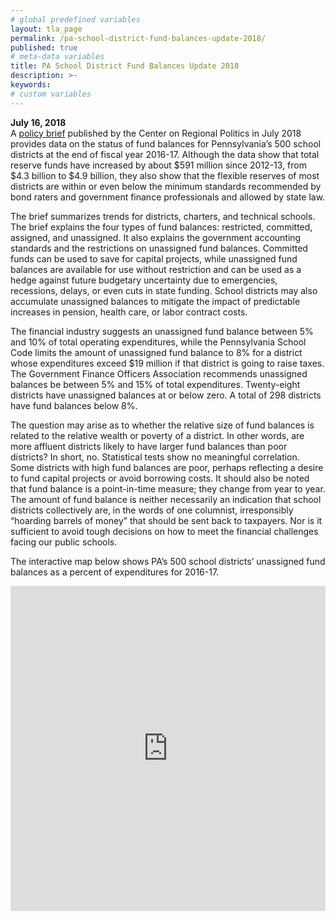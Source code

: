 ```yaml
---
# global predefined variables
layout: tla_page
permalink: /pa-school-district-fund-balances-update-2018/
published: true
# meta-data variables
title: PA School District Fund Balances Update 2018
description: >-
keywords:
# custom variables
---
```


**July 16, 2018**<br>
A [policy brief](https://sites.temple.edu/corparchives/files/2019/08/Fund-Balance-Update-2018-web.pdf) published by the Center on Regional Politics in July 2018 provides data on the status of fund balances for Pennsylvania’s 500 school districts at the end of fiscal year 2016-17. Although the data show that total reserve funds have increased by about $591 million since 2012-13, from $4.3 billion to $4.9 billion, they also show that the flexible reserves of most districts are within or even below the minimum standards recommended by bond raters and government finance professionals and allowed by state law.

The brief summarizes trends for districts, charters, and technical schools. The brief explains the four types of fund balances: restricted, committed, assigned, and unassigned. It also explains the government accounting standards and the restrictions on unassigned fund balances. Committed funds can be used to save for capital projects, while unassigned fund balances are available for use without restriction and can be used as a hedge against future budgetary uncertainty due to emergencies, recessions, delays, or even cuts in state funding. School districts may also accumulate unassigned balances to mitigate the impact of predictable increases in pension, health care, or labor contract costs.

<script id="infogram_0_044ac57a-4d51-424b-917c-60be74a76c16" title="School Districts with Expenditures under $19 Million Unassigned Fund Balances, 2016-17" src="https://e.infogram.com/js/dist/embed.js?kLX" type="text/javascript"></script>

<script id="infogram_0_b69d01ed-7306-4986-bf85-fa25f3b019a5" title="School Districts with Expenditures above $19 Million Unassigned Fund Balances, 2016-17" src="https://e.infogram.com/js/dist/embed.js?ewb" type="text/javascript"></script>

The financial industry suggests an unassigned fund balance between 5% and 10% of total operating expenditures, while the Pennsylvania School Code limits the amount of unassigned fund balance to 8% for a district whose expenditures exceed $19 million if that district is going to raise taxes. The Government Finance Officers Association recommends unassigned balances be between 5% and 15% of total expenditures. Twenty-eight districts have unassigned balances at or below zero.  A total of 298 districts have fund balances below 8%.

<script id="infogram_0_7859b888-323c-4fa2-a32d-cf272783a041" title="Distribution of Districts by Percent of State Subsidy in Unassigned Fund Balance, 2014-15, 2015-16, and 2016-17" src="https://e.infogram.com/js/dist/embed.js?MZK" type="text/javascript"></script>

<script id="infogram_0_5b00781b-89fc-4198-9d61-c015afc35cae" title="Distribution of Districts by Percent of Expenditures in Unassigned Fund Balance, 2014-15, 2015-16, and 2016-17" src="https://e.infogram.com/js/dist/embed.js?eUz" type="text/javascript"></script>

The question may arise as to whether the relative size of fund balances is related to the relative wealth or poverty of a district. In other words, are more affluent districts likely to have larger fund balances than poor districts? In short, no. Statistical tests show no meaningful correlation. Some districts with high fund balances are poor, perhaps reflecting a desire to fund capital projects or avoid borrowing costs. It should also be noted that fund balance is a point-in-time measure; they change from year to year. The amount of fund balance is neither necessarily an indication that school districts collectively are, in the words of one columnist, irresponsibly “hoarding barrels of money” that should be sent back to taxpayers. Nor is it sufficient to avoid tough decisions on how to meet the financial challenges facing our public schools.

The interactive map below shows PA’s 500 school districts’ unassigned fund balances as a percent of expenditures for 2016-17.

<div class="container video-container">
  <iframe src="https://mjather.carto.com/builder/2cd0dd91-8e35-4ae8-9abd-f907df7305bb/embed" width="100%" height="520" frameborder="0" allowfullscreen="allowfullscreen"></iframe>
</div>

